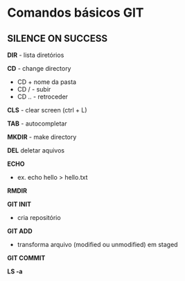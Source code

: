 # Comandos básicos GIT

## SILENCE ON SUCCESS

**DIR** - lista diretórios

**CD** -  change directory
* CD + nome da pasta
* CD / - subir 
* CD .. - retroceder

**CLS** - clear screen (ctrl + L)

**TAB** -  autocompletar

**MKDIR** -  make directory

**DEL** deletar aquivos

**ECHO**
* ex. echo hello > hello.txt


**RMDIR**

**GIT INIT**
* cria repositório

**GIT ADD**
* transforma arquivo (modified ou unmodified) em staged

**GIT COMMIT**

**LS -a**
